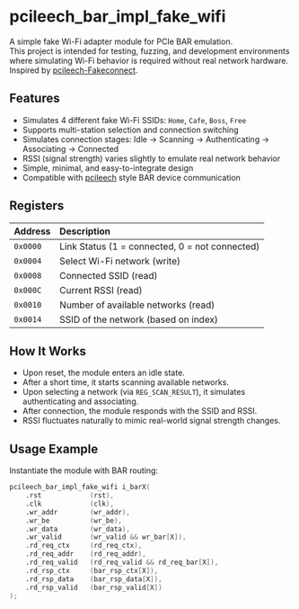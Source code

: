 # pcileech_bar_impl_fake_wifi

A simple fake Wi-Fi adapter module for PCIe BAR emulation.  
This project is intended for testing, fuzzing, and development environments where simulating Wi-Fi behavior is required without real network hardware.
Inspired by [pcileech-Fakeconnect](https://github.com/fif5o/pcileech-Fakeconnect).

## Features
- Simulates 4 different fake Wi-Fi SSIDs: `Home`, `Cafe`, `Boss`, `Free`
- Supports multi-station selection and connection switching
- Simulates connection stages: Idle → Scanning → Authenticating → Associating → Connected
- RSSI (signal strength) varies slightly to emulate real network behavior
- Simple, minimal, and easy-to-integrate design
- Compatible with [pcileech](https://github.com/ufrisk/pcileech) style BAR device communication

## Registers
| Address       | Description                         |
|:--------------|:-------------------------------------|
| `0x0000`      | Link Status (1 = connected, 0 = not connected) |
| `0x0004`      | Select Wi-Fi network (write)         |
| `0x0008`      | Connected SSID (read)                |
| `0x000C`      | Current RSSI (read)                  |
| `0x0010`      | Number of available networks (read)  |
| `0x0014`      | SSID of the network (based on index) |

## How It Works
- Upon reset, the module enters an idle state.
- After a short time, it starts scanning available networks.
- Upon selecting a network (via `REG_SCAN_RESULT`), it simulates authenticating and associating.
- After connection, the module responds with the SSID and RSSI.
- RSSI fluctuates naturally to mimic real-world signal strength changes.

## Usage Example
Instantiate the module with BAR routing:

```verilog
pcileech_bar_impl_fake_wifi i_barX(
    .rst            (rst),
    .clk            (clk),
    .wr_addr        (wr_addr),
    .wr_be          (wr_be),
    .wr_data        (wr_data),
    .wr_valid       (wr_valid && wr_bar[X]),
    .rd_req_ctx     (rd_req_ctx),
    .rd_req_addr    (rd_req_addr),
    .rd_req_valid   (rd_req_valid && rd_req_bar[X]),
    .rd_rsp_ctx     (bar_rsp_ctx[X]),
    .rd_rsp_data    (bar_rsp_data[X]),
    .rd_rsp_valid   (bar_rsp_valid[X])
);
